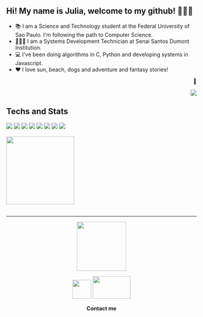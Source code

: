 ## Hi! My name is Julia, welcome to my github! 💁🏾‍♀️


- 📚 I am a Science and Technology student at the Federal University of Sao Paulo. I'm following the path to Computer Science.
- 👩🏾‍💻 I am a Systems Development Technician at Senai Santos Dumont Institution.
- 💻 I've been doing algorithms in C, Python and developing systems in Javascript.
- ❤ I love sun, beach, dogs and adventure and fantasy stories!
<div>
  <p align="right"> 👀 </p>
  <p align="right">   <img alingn="center" src="https://profile-counter.glitch.me/SeuPerfildoGitHub/count.svg" /></p>
</div>

## Techs and Stats

<div>
    <img src="https://img.shields.io/badge/JavaScript-F7DF1E?style=for-the-badge&logo=javascript&logoColor=black"></img>
    <img src="https://img.shields.io/badge/Node.js-43853D?style=for-the-badge&logo=node.js&logoColor=white"></img>
    <img src="https://img.shields.io/badge/HTML5-E34F26?style=for-the-badge&logo=html5&logoColor=white"></img>
    <img src="https://img.shields.io/badge/CSS3-1572B6?style=for-the-badge&logo=css3&logoColor=white"></img>
    <img src="https://img.shields.io/badge/Python-14354C?style=for-the-badge&logo=python&logoColor=white"></img>
    <img src="https://img.shields.io/badge/C-00599C?style=for-the-badge&logo=c&logoColor=white"></img>
    <img src="https://img.shields.io/badge/Java-ED8B00?style=for-the-badge&logo=java&logoColor=white"></img>
    <img src="https://img.shields.io/badge/PHP-777BB4?style=for-the-badge&logo=php&logoColor=white"></img>   
</div>
<br>
<div>
  <a href="https://github.com/jsilvabarb">     
  <img height="180em" src="https://github-readme-stats.vercel.app/api?username=jsilvabarb&theme=jolly&show_icons=true"></img>
  
</div>
<br>

<div>
  <hr>
  <p align="center"><img src="https://i.picasion.com/pic91/027215eee1c494d5ca673325c9ffeef4.gif" width="130px" height="130px"></img> </p>
  <div>
    <p align="center">
      <a href="https://www.instagram.com/jsilvabarb/?hl=pt-br"><img width="50px" height="50px"    src="https://upload.wikimedia.org/wikipedia/commons/e/e7/Instagram_logo_2016.svg"></img></a>
        <a href="https://www.linkedin.com/in/julia-barbosa-795545171/"><img width="100px" height="60px"        src="https://upload.wikimedia.org/wikipedia/commons/0/01/LinkedIn_Logo.svg"></img></a>   
        <p align="center"><strong>Contact me</strong></p>
    </p>
  </div>
</div>
